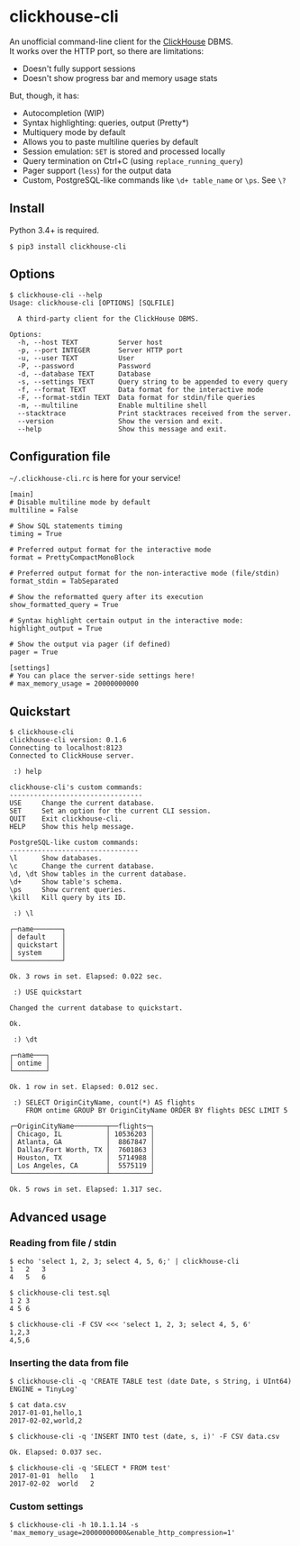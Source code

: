 # clickhouse-cli

An unofficial command-line client for the [ClickHouse](https://clickhouse.yandex/) DBMS.  
It works over the HTTP port, so there are limitations:

  - Doesn't fully support sessions
  - Doesn't show progress bar and memory usage stats

But, though, it has:

  - Autocompletion (WIP)
  - Syntax highlighting: queries, output (Pretty*)
  - Multiquery mode by default
  - Allows you to paste multiline queries by default
  - Session emulation: `SET` is stored and processed locally
  - Query termination on Ctrl+C (using `replace_running_query`)
  - Pager support (`less`) for the output data
  - Custom, PostgreSQL-like commands like `\d+ table_name` or `\ps`. See `\?`


## Install

Python 3.4+ is required.

    $ pip3 install clickhouse-cli


## Options

    $ clickhouse-cli --help
    Usage: clickhouse-cli [OPTIONS] [SQLFILE]
    
      A third-party client for the ClickHouse DBMS.
    
    Options:
      -h, --host TEXT          Server host
      -p, --port INTEGER       Server HTTP port
      -u, --user TEXT          User
      -P, --password           Password
      -d, --database TEXT      Database
      -s, --settings TEXT      Query string to be appended to every query
      -f, --format TEXT        Data format for the interactive mode
      -F, --format-stdin TEXT  Data format for stdin/file queries
      -m, --multiline          Enable multiline shell
      --stacktrace             Print stacktraces received from the server.
      --version                Show the version and exit.
      --help                   Show this message and exit.


## Configuration file

`~/.clickhouse-cli.rc` is here for your service!

    [main]
    # Disable multiline mode by default
    multiline = False

    # Show SQL statements timing
    timing = True

    # Preferred output format for the interactive mode
    format = PrettyCompactMonoBlock

    # Preferred output format for the non-interactive mode (file/stdin)
    format_stdin = TabSeparated

    # Show the reformatted query after its execution
    show_formatted_query = True

    # Syntax highlight certain output in the interactive mode:
    highlight_output = True

    # Show the output via pager (if defined)
    pager = True

    [settings]
    # You can place the server-side settings here!
    # max_memory_usage = 20000000000


## Quickstart

    $ clickhouse-cli
    clickhouse-cli version: 0.1.6
    Connecting to localhost:8123
    Connected to ClickHouse server.

     :) help

    clickhouse-cli's custom commands:
    ---------------------------------
    USE     Change the current database.
    SET     Set an option for the current CLI session.
    QUIT    Exit clickhouse-cli.
    HELP    Show this help message.

    PostgreSQL-like custom commands:
    --------------------------------
    \l      Show databases.
    \c      Change the current database.
    \d, \dt Show tables in the current database.
    \d+     Show table's schema.
    \ps     Show current queries.
    \kill   Kill query by its ID.

     :) \l

    ┌─name───────┐
    │ default    │
    │ quickstart │
    │ system     │
    └────────────┘

    Ok. 3 rows in set. Elapsed: 0.022 sec.

     :) USE quickstart

    Changed the current database to quickstart.

    Ok.

     :) \dt

    ┌─name───┐
    │ ontime │
    └────────┘

    Ok. 1 row in set. Elapsed: 0.012 sec.

     :) SELECT OriginCityName, count(*) AS flights
        FROM ontime GROUP BY OriginCityName ORDER BY flights DESC LIMIT 5

    ┌─OriginCityName────────┬──flights─┐
    │ Chicago, IL           │ 10536203 │
    │ Atlanta, GA           │  8867847 │
    │ Dallas/Fort Worth, TX │  7601863 │
    │ Houston, TX           │  5714988 │
    │ Los Angeles, CA       │  5575119 │
    └───────────────────────┴──────────┘

    Ok. 5 rows in set. Elapsed: 1.317 sec.


## Advanced usage

### Reading from file / stdin

    $ echo 'select 1, 2, 3; select 4, 5, 6;' | clickhouse-cli
    1	2	3
    4	5	6

    $ clickhouse-cli test.sql
    1 2 3
    4 5 6

    $ clickhouse-cli -F CSV <<< 'select 1, 2, 3; select 4, 5, 6'
    1,2,3
    4,5,6

### Inserting the data from file

    $ clickhouse-cli -q 'CREATE TABLE test (date Date, s String, i UInt64) ENGINE = TinyLog'

    $ cat data.csv
    2017-01-01,hello,1
    2017-02-02,world,2                                                                                                                                                                               

    $ clickhouse-cli -q 'INSERT INTO test (date, s, i)' -F CSV data.csv

    Ok. Elapsed: 0.037 sec.
    
    $ clickhouse-cli -q 'SELECT * FROM test'
    2017-01-01	hello	1
    2017-02-02	world	2

### Custom settings

    $ clickhouse-cli -h 10.1.1.14 -s 'max_memory_usage=20000000000&enable_http_compression=1'

